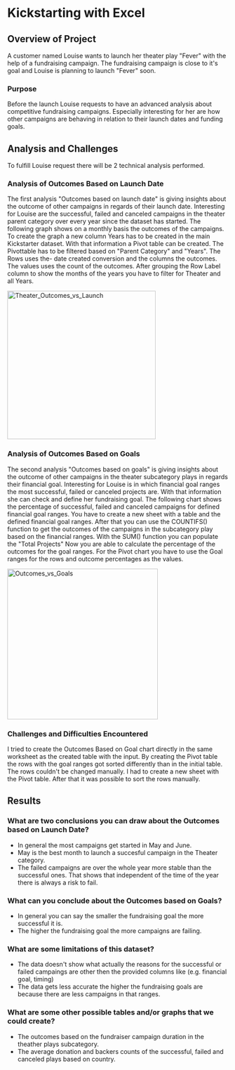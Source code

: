 
# Kickstarting with Excel

## Overview of Project

A customer named Louise wants to launch her theater play "Fever" with the help of a fundraising campaign. 
The fundraising campaign is close to it's goal and Louise is planning to launch "Fever" soon.

### Purpose

Before the launch Louise requests to have an advanced analysis about competitive fundraising campaigns.
Especially interesting for her are how other campaigns are behaving in relation to their launch dates and funding goals. 

## Analysis and Challenges

To fulfill Louise request there will be 2 technical analysis performed. 

### Analysis of Outcomes Based on Launch Date

The first analysis "Outcomes based on launch date" is giving insights about the outcome of other campaigns in regards of their launch date. 
Interesting for Louise are the successful, failed and canceled campaigns in the theater parent category over every year since the dataset has started. 
The following graph shows on a monthly basis the outcomes of the campaigns. To create the graph a new column Years has to be created in the main Kickstarter dataset. With that information a Pivot table can be created. The Pivottable has to be filtered based on "Parent Category" and "Years". The Rows uses the- date created conversion and the columns the outcomes. The values uses the count of the outcomes. After grouping the Row Label column to show the months of the years you have to filter for Theater and all Years.  

<img width="338" alt="Theater_Outcomes_vs_Launch" src="https://user-images.githubusercontent.com/69826498/186282319-72da226e-183c-42c9-8a95-a7c766d7063e.png">


### Analysis of Outcomes Based on Goals

The second analysis "Outcomes based on goals" is giving insights about the outcome of other campaigns in the theater subcategory plays in regards their financial goal. Interesting for Louise is in which financial goal ranges the most successful, failed or canceled projects are. With that information she can check and define her fundraising goal. 
The following chart shows the percentage of successful, failed and canceled campaigns for defined financial goal ranges. 
You have to create a new sheet with a table and the defined financial goal ranges. After that you can use the COUNTIFS() function to get the outcomes of the campaigns in the subcategory play based on the financial ranges. With the SUM() function you can populate the "Total Projects" Now you are able to calculate the percentage of the outcomes for the goal ranges. For the Pivot chart you have to use the Goal ranges for the rows and outcome percentages as the values. 

<img width="343" alt="Outcomes_vs_Goals" src="https://user-images.githubusercontent.com/69826498/186284694-e086226e-f4a5-4e4a-b6b2-d0ad248c1b04.png">

### Challenges and Difficulties Encountered

I tried to create the Outcomes Based on Goal chart directly in the same worksheet as the created table with the input. 
By creating the Pivot table the rows with the goal ranges got sorted differently than in the initial table. The rows couldn't be changed manually. I had to create a new sheet with the Pivot table. After that it was possible to sort the rows manually. 

## Results

### What are two conclusions you can draw about the Outcomes based on Launch Date?
- In general the most campaigns get started in May and June. 
- May is the best month to launch a succesful campaign in the Theater category. 
- The failed campaigns are over the whole year more stable than the successful ones. That shows that independent of the time of the year there is always a risk to fail. 

### What can you conclude about the Outcomes based on Goals?
- In general you can say the smaller the fundraising goal the more successful it is. 
- The higher the fundraising goal the more campaigns are failing. 

### What are some limitations of this dataset?
- The data doesn't show what actually the reasons for the successful or failed campaings are other then the provided columns like (e.g. financial goal, timing)
- The data gets less accurate the higher the fundraising goals are because there are less campaigns in that ranges. 

### What are some other possible tables and/or graphs that we could create?
- The outcomes based on the fundraiser campaign duration in the theather plays subcategory.
- The average donation and backers counts of the successful, failed and canceled plays based on country. 


